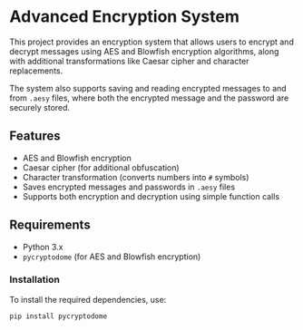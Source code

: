 # Advanced Encryption System

This project provides an encryption system that allows users to encrypt and decrypt messages using AES and Blowfish encryption algorithms, along with additional transformations like Caesar cipher and character replacements.

The system also supports saving and reading encrypted messages to and from `.aesy` files, where both the encrypted message and the password are securely stored.

## Features

- AES and Blowfish encryption
- Caesar cipher (for additional obfuscation)
- Character transformation (converts numbers into `#` symbols)
- Saves encrypted messages and passwords in `.aesy` files
- Supports both encryption and decryption using simple function calls

## Requirements

- Python 3.x
- `pycryptodome` (for AES and Blowfish encryption)

### Installation

To install the required dependencies, use:

```bash
pip install pycryptodome
